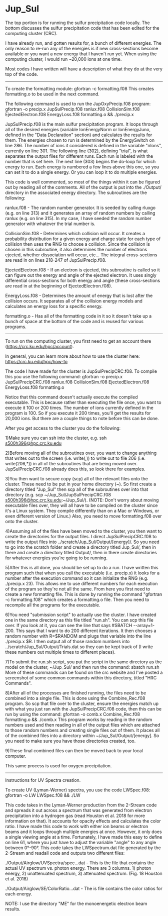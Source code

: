 # Jup_Sul

The top portion is for running the sulfur precipitation code locally. The bottom discusses the sulfur precipitation code that has been edited for the computing cluster (CRC).

I have already run, and gotten results for, a bunch of different energies. The only reason to re-run any of the energies is if new cross-sections become available or you want a new energy that I haven't run yet. When using the computing cluster, I would run ~20,000 ions at one time.

Most codes I have written will have a description of what they do at the very top of the code.

------------------------------------------------------------------

To create the formatting module:
gfortran -c formatting.f08
This creates formatting.o to be used in the next command.

The following command is used to run the JupOxyPrecip.f08 program:
gfortran -o precip.x JupSulPrecip.f08 ranlux.f08 CollisionSim.f08 EjectedElectron.f08 EnergyLoss.f08 formatting.o && ./precip.x

JupSulPrecip.f08 is the main sulfur precipitation program. It loops through all of the desired energies (variable IonEnergyNorm or IonEnergyJuno, defined in the "Data Declaration" section) and calculates the results for them. The energies chosen to run is determined by the EnergySwitch on line 286. The number of ions it considered is defined in the variable "nIons", currently on line 301. The following line (302), defining "trial", is what separates the output files for different runs. Each run is labeled with the number that is set here. The next line (303) begins the do-loop for which energy to run. Each energy is numbered a few lines above this one, so you can set it to do a single energy. Or you can loop it to do multiple energies.

This code is well commented, so most of the things within it can be figured out by reading all of the comments. All of the output is put into the ./Output/ directory in the associated energy directory. The subroutines are the following:


ranlux.f08 - The random number generator. It is seeded by calling rluxgo (e.g. on line 313) and it generates an array of random numbers by calling ranlux (e.g. on line 315). In my case, I have seeded the random number generator with whatever the trial number is.

CollisionSim.f08 - Determines which collision will occur. It creates a probability distribution for a given energy and charge state for each type of collision then uses the RNG to choose a collision. Since the collision is chosen in this subroutine, it also determines the number of electrons ejected, whether dissociation will occur, etc... The integral cross-sections are read in on lines 218-247 of JupSulPrecip.f08.

EjectedElectron.f08 - If an electron is ejected, this subroutine is called so it can figure out the energy and angle of the ejected electron. It uses singly differential cross-sections for both energy and angle (these cross-sections are read in at the beginning of EjectedElectron.f08).

EnergyLoss.f08 - Determines the amount of energy that is lost after the collision occurs. It separates all of the collision energy models and calculates an energy loss for a specific energy.

formatting.o - Has all of the formatting code in it so it doesn't take up a bunch of space at the bottom of the code and is reused for various programs.

------------------------------------------------------------------

To run on the computing cluster, you first need to get an account there (https://crc.ku.edu/hpc/account).

In general, you can learn more about how to use the cluster here: https://crc.ku.edu/hpc/how-to

The code I have made for the cluster is JupSulPrecipCRC.f08. To compile this you use the following command:
gfortran -o precip.x JupSulPrecipCRC.f08 ranlux.f08 CollisionSim.f08 EjectedElectron.f08 EnergyLoss.f08 formatting.o

Notice that this command doesn't actually execute the compiled executable. This is because rather than executing the file once, you want to execute it 100 or 200 times. The number of ions currently defined in the program is 100. So if you execute it 200 times, you'll get the results for 20,000 ions. But there are a couple things to note before this can be done.

After you get access to the cluster you do the following:

1)Make sure you can ssh into the cluster, e.g. ssh s500h396@hpc.crc.ku.edu

2)Before moving all of the subroutines over, you want to change anything that writes out to the screen (i.e. write(*,*)) to write out to file 206 (i.e. write(206,*)) in all of the subroutines that are being moved over. JupSulPrecipCRC.f08 already does this, so look there for examples.

3)You then want to secure copy (scp) all of the relevant files onto the cluster. These need to be put in your home directory (~). So first create a directory titled "Jup_Sul" then scp all of the subroutines over into that directory (e.g. scp ~/Jup_Sul/JupSulPrecipCRC.f08 s500h396@hpc.crc.ku.edu:~/Jup_Sul/). (NOTE: Don't worry about moving executable files over, they will all have to be compiled on the cluster since it's a Linux system. They compile differently than on a Mac or Windows, or even different version of Linux.) Also, you need to move formatting.f08 over onto the cluster.

4)Assuming all of the files have been moved to the cluster, you then want to create the directories for the output files. I direct JupSulPrecipCRC.f08 to write the output files into ../scratch/Jup_Sul/Output/[energy]/. So you need to go into the scratch folder and create a directory titled Jup_Sul/, then in there and create a directory titled Output/, then in there create directories for whatever energies you're going to be running.

5)After this is all done, you should be set up to do a run. I have written this program such that when you call the executable (i.e. precip.x) it looks for a number after the execution command so it can initialize the RNG (e.g. ./precip.x 23). This allows me to use different numbers for each execution of the program so they're not all the same. From here you first need to create a new formatting file. This is done by running the command "gfortran -c formatting.f08" which creates a formatting.o file. Then you need to recompile all the programs for the executable.

6)You need "submission script" to actually use the cluster. I have created one in the same directory as this file titled "run.sh". You can scp this file over. If you look at it, you can see the line that says #SBATCH --array=1-200. This says that I want to do 200 different iterations. It then chooses a random number with R=$RANDOM and plugs that variable into the line ./precip.x $R. I then output all of those random numbers into ../scratch/Jup_Sul/Output/Trials.dat so they can be kept track of (I write these numbers out multiple times to different places).

7)To submit the run.sh script, you put the script in the same directory as the model on the cluster, ~/Jup_Sul/ and then run the command: sbatch run.sh
More of these commands can be found on the crc website and I've posted a screenshot of some common commands within this directory, titled "HRC Commands".

8)After all of the processes are finished running, the files need to be combined into a single file. This is done using the Combine_Rec.f08 program. So scp that file over to the cluster, ensure the energies match up with what you just ran with the JupSulPrecipCRC.f08 code, then this can be run by using the command: gfortran -o comb.x Combine_Rec.f08 formatting.o && ./comb.x
This program works by reading in the random numbers used and then reading in all of the output files which are attached to those random numbers and creating single files out of them. It places all of the combined files into a directory within ~/Jup_Sul/Output/[energy]. So you need to make sure you have those directories created, too.

9)These final combined files can then be moved back to your local computer.

This same process is used for oxygen precipitation.

------------------------------------------------------------------

Instructions for UV Spectra creation.

To create UV (Lyman-Werner) spectra, you use the code LWSpec.f08:
gfortran -o LW LWSpec.f08 && ./LW

This code takes in the Lyman-Werner production from the 2-Stream code and spreads it out across a spectrum that was generated from electron precipitation into a hydrogen gas (read Houston et al. 2018 for more information on that). It accounts for opacity effects and calculates the color ratio. I have made this code to work with either ion beams or electron beams and it loops through multiple energies at once. However, it only does a single viewing angle at a time. Fortunately, I have made this easy to define on line 61, where you just have to adjust the variable "angle" to any angle between 0°-90°. This code takes the LWSpectrum.dat file generated by the 2-Stream and readall code and outputs two different files:

./Output/Airglow/UVSpectra/spec...dat - This is the file that contains the actual UV spectrum vs. photon energy. There are 3 columns. 1) photon energy, 2) unattenuated spectrum, 3) attenuated spectrum. (Fig. 18 Houston et al. 2018)

./Output/Airglow/SE/ColorRatio...dat - The is file contains the color ratios for each energy.

NOTE: I use the directory "ME" for the monoenergetic electron beam results.